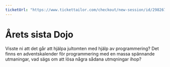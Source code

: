 ```yaml
---
ticketUrl: "https://www.tickettailor.com/checkout/new-session/id/2982673/chk/c902/"
---
```


# Årets sista Dojo
Visste ni att det går att hjälpa jultomten med hjälp av programmering?
Det finns en adventskalender för programmering med en massa spännande utmaningar, vad sägs om att lösa några sådana utmqningar ihop?